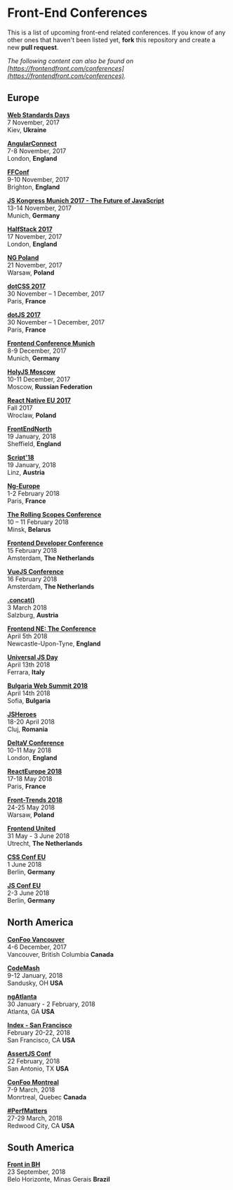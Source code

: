 # Front-End Conferences

This is a list of upcoming front-end related conferences. If you know of any other ones that haven't been listed yet, **fork** this repository and create a new **pull request**.

*The following content can also be found on [https://frontendfront.com/conferences](https://frontendfront.com/conferences).*


## Europe

[**Web Standards Days**](https://wsd.events/2017/11/04/)  
7 November, 2017  
Kiev, **Ukraine**

[**AngularConnect**](http://angularconnect.com/)  
7-8 November, 2017  
London, **England**

[**FFConf**](http://ffconf.org/)  
9-10 November, 2017  
Brighton, **England**

[**JS Kongress Munich 2017 - The Future of JavaScript**](https://js-kongress.de/)  
13-14 November, 2017  
Munich, **Germany**

[**HalfStack 2017**](http://halfstackconf.com/)  
17 November, 2017  
London, **England**

[**NG Poland**](http://www.ng-poland.pl/)  
21 November, 2017  
Warsaw, **Poland**

[**dotCSS 2017**](https://www.dotcss.io/)  
30 November – 1 December, 2017   
Paris, **France**

[**dotJS 2017**](https://www.dotjs.io/)  
30 November – 1 December, 2017   
Paris, **France**

[**Frontend Conference Munich**](https://frontconf.com/)  
8-9 December, 2017  
Munich, **Germany**

[**HolyJS Moscow**](https://holyjs-moscow.ru/en/)  
10-11 December, 2017  
Moscow, **Russian Federation**

[**React Native EU 2017**](http://react-native.eu/)  
Fall 2017  
Wroclaw, **Poland**

[**FrontEndNorth**](https://frontendnorth.com)  
19 January, 2018  
Sheffield, **England**

[**Script'18**](https://scriptconf.org)  
19 January, 2018  
Linz, **Austria**

[**Ng-Europe**](https://ngeurope.org/)  
1-2 February 2018  
Paris, **France**

[**The Rolling Scopes Conference**](https://2018.conf.rollingscopes.com/)  
10 – 11 February 2018  
Minsk, **Belarus**

[**Frontend Developer Conference**](http://frontenddeveloperlove.com/)  
15 February 2018  
Amsterdam, **The Netherlands**

[**VueJS Conference**](https://www.vuejs.amsterdam/)  
16 February 2018  
Amsterdam, **The Netherlands**

[**.concat()**](https://2018.conc.at/)  
3 March 2018  
Salzburg, **Austria**  

[**Frontend NE: The Conference**](https://2018.frontendne.co.uk)  
April 5th 2018  
Newcastle-Upon-Tyne, **England**

[**Universal JS Day**](http://2018.universaljsday.com)  
April 13th 2018  
Ferrara, **Italy**  

[**Bulgaria Web Summit 2018**](https://bulgariawebsummit.com)  
April 14th 2018  
Sofia, **Bulgaria**  

[**JSHeroes**](https://jsheroes.io)  
18-20 April 2018  
Cluj, **Romania**  

[**DeltaV Conference**](https://2018.deltavconf.com)  
10-11 May 2018  
London, **England**  

[**ReactEurope 2018**](https://www.react-europe.org)  
17-18 May 2018  
Paris, **France**  

[**Front-Trends 2018**](https://2018.front-trends.com/)  
24-25 May 2018  
Warsaw, **Poland**  

[**Frontend United**](https://frontendunited.org/)  
31 May - 3 June 2018  
Utrecht, **The Netherlands** 


[**CSS Conf EU**](https://2018.cssconf.eu/)  
1 June 2018  
Berlin, **Germany** 


[**JS Conf EU**](https://2018.jsconf.eu/)  
2-3 June 2018  
Berlin, **Germany** 


## North America

[**ConFoo Vancouver**](https://confoo.ca/en/yvr2017)  
4-6 December, 2017  
Vancouver, British Columbia **Canada**

[**CodeMash**](https://codemash.org)  
9-12 January, 2018  
Sandusky, OH **USA**

[**ngAtlanta**](http://ng-atl.org)  
30 January - 2 February, 2018  
Atlanta, GA **USA**

[**Index - San Francisco**](https://developer.ibm.com/indexconf/)  
February 20-22, 2018  
San Francisco, CA **USA**

[**AssertJS Conf**](https://www.assertjs.com/)  
22 February, 2018  
San Antonio, TX **USA**

[**ConFoo Montreal**](https://confoo.ca/en/yul2018)  
7-9 March, 2018  
Monrtreal, Quebec **Canada**

[**#PerfMatters**](https://perfmattersconf.com)  
27-29 March, 2018  
Redwood City, CA **USA**


## South America

[**Front in BH**](https://frontinbh.com.br/)  
23 September, 2018  
Belo Horizonte, Minas Gerais **Brazil**

